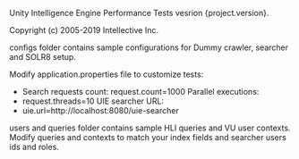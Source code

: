 Unity Intelligence Engine Performance Tests vesrion {project.version}.
 
 
Copyright (c) 2005-2019 Intellective Inc.

configs folder contains sample configurations for Dummy crawler, searcher and SOLR8 setup.


Modify application.properties file to customize tests:

* Search requests count:
  request.count=1000
  Parallel executions:
* request.threads=10
  UIE searcher URL:
* uie.url=http://localhost:8080/uie-searcher

users and queries folder contains sample HLI queries and VU user contexts. 
Modify queries and contexts to match your index fields and searcher users ids and roles.